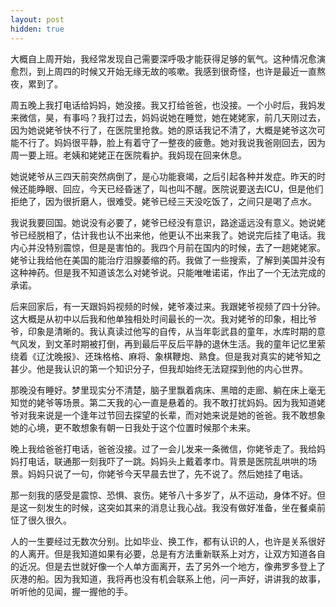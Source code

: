 ```yaml
---
layout: post
hidden: true
---
```


大概自上周开始，我经常发现自己需要深呼吸才能获得足够的氧气。这种情况愈演愈烈，到上周四的时候又开始无缘无故的咳嗽。我感到很奇怪，也许是最近一直熬夜，累到了。

周五晚上我打电话给妈妈，她没接。我又打给爸爸，也没接。一个小时后，我妈发来微信，昊，有事吗？我打过去，妈妈说她在睡觉，她在姥姥家，前几天刚过去，因为她说姥爷快不行了，在医院里抢救。她的原话我记不清了，大概是姥爷这次可能不行了。妈妈很平静，脸上有着守了一整夜的疲惫。她对我说我爸刚回去，因为周一要上班。老姨和姥姥正在医院看护。我妈现在回来休息。

她说姥爷从三四天前突然病倒了，是心功能衰竭，之后引起各种并发症。昨天的时候还能睁眼、回应，今天已经昏迷了，叫也叫不醒。医院说要送去ICU，但是他们拒绝了，因为很折磨人，很难受。姥爷已经三天没吃饭了，之间只是喝了点水。

我说我要回国。她说没有必要了，姥爷已经没有意识，路途遥远没有意义。她说姥爷已经脱相了，估计我也认不出来他，他更认不出来我了。她说完后挂了电话。我内心并没特别震惊，但是是害怕的。我四个月前在国内的时候，去了一趟姥姥家。姥爷让我给他在美国的能治疗泪腺萎缩的药。我做了一些搜索，了解到美国并没有这种神药。但是我不知道该怎么对姥爷说。只能唯唯诺诺，作出了一个无法完成的承诺。

后来回家后，有一天跟妈妈视频的时候，姥爷凑过来。我跟姥爷视频了四十分钟。这大概是从初中以后我和他单独相处时间最长的一次。我对姥爷的印象，相比爷爷，印象是清晰的。我认真读过他写的自传，从当年彰武县的童年，水库时期的意气风发，到文革时期被打倒，再到最后平反后平静的退休生活。我的童年记忆里萦绕着《辽沈晚报》、还珠格格、麻将、象棋鞭炮、熟食。但是我对真实的姥爷知之甚少。他是我认识的第一个知识分子，但我却始终无法窥探到他的内心世界。

那晚没有睡好。梦里现实分不清楚，脑子里飘着病床、黑暗的走廊、躺在床上毫无知觉的姥爷等场景。第二天我的心一直是悬着的。我不敢打扰妈妈。因为我知道姥爷对我来说是一个逢年过节回去探望的长辈，而对她来说是她的爸爸。我不敢想象她的心境，更不敢想象有朝一日我处于这个位置时候那个未来。

晚上我给爸爸打电话，爸爸没接。过了一会儿发来一条微信，你姥爷走了。我给妈妈打电话，联通那一刻我吓了一跳。妈妈头上戴着孝巾。背景是医院乱哄哄的场景。妈妈只说了一句，你姥爷今天早晨去世了，先不说了。然后她挂了电话。

那一刻我的感受是震惊、恐惧、哀伤。姥爷八十多岁了，从不运动，身体不好。但是这一刻发生的时候，这突如其来的消息让我心战。我没有做好准备，坐在餐桌前怔了很久很久。

人的一生要经过无数次分别。比如毕业、换工作，都有认识的人，也许是关系很好的人离开。但是我知道如果有必要，总是有方法重新联系上对方，让双方知道各自的近况。但是去世就好像一个人单方面离开，去了另外一个地方，像弗罗多登上了灰港的船。因为我知道，我将再也没有机会联系上他，问一声好，讲讲我的故事，听听他的见闻，握一握他的手。
